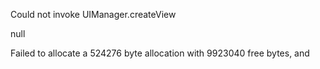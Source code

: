 Could not invoke UIManager.createView

null

Failed to allocate a 524276 byte allocation with 9923040 free bytes, and
